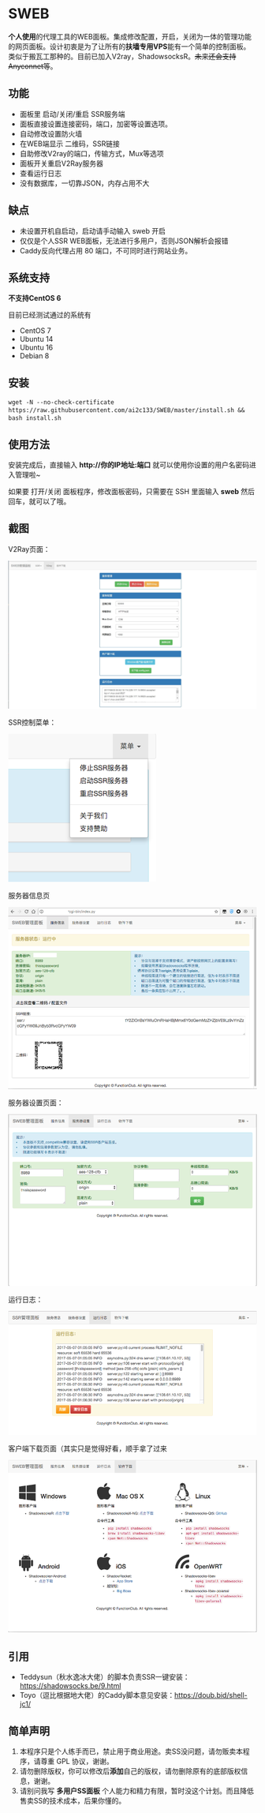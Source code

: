 # SWEB
**个人使用**的代理工具的WEB面板。集成修改配置，开启，关闭为一体的管理功能的网页面板。设计初衷是为了让所有的**扶墙专用VPS**能有一个简单的控制面板。类似于搬瓦工那种的。目前已加入V2ray，ShadowsocksR。~~未来还会支持 Anyconnet等~~。

## 功能

- 面板里 启动/关闭/重启 SSR服务端
- 面板直接设置连接密码，端口，加密等设置选项。
- 自动修改设置防火墙
- 在WEB端显示 二维码，SSR链接
- 自助修改V2ray的端口，传输方式，Mux等选项
- 面板开关重启V2Ray服务器
- 查看运行日志
- 没有数据库，一切靠JSON，内存占用不大

## 缺点

- 未设置开机自启动，启动请手动输入 sweb 开启
- 仅仅是个人SSR WEB面板，无法进行多用户，否则JSON解析会报错
- Caddy反向代理占用 80 端口，不可同时进行网站业务。

## 系统支持

**不支持CentOS 6**

目前已经测试通过的系统有

- CentOS 7
- Ubuntu 14
- Ubuntu 16
- Debian 8

## 安装

```shell
wget -N --no-check-certificate  https://raw.githubusercontent.com/ai2c133/SWEB/master/install.sh && bash install.sh
```

## 使用方法

安装完成后，直接输入 **http://你的IP地址:端口** 就可以使用你设置的用户名密码进入管理啦~ 

如果要 打开/关闭 面板程序，修改面板密码，只需要在 SSH 里面输入 **sweb** 然后回车，就可以了哦。

## 截图

V2Ray页面：

![6](6.jpg)

SSR控制菜单：

![1](1.png)

服务器信息页

![2](2.png)

服务器设置页面：

![3](3.png)

运行日志：

![4](4.png)

客户端下载页面（其实只是觉得好看，顺手拿了过来

![5](5.png)



## 引用

- Teddysun（秋水逸冰大佬）的脚本负责SSR一键安装：https://shadowsocks.be/9.html
- Toyo（逗比根据地大佬）的Caddy脚本意见安装：https://doub.bid/shell-jc1/



## 简单声明

1. 本程序只是个人练手而已，禁止用于商业用途。卖SS没问题，请勿贩卖本程序，请尊重 GPL 协议，谢谢。
2. 请勿删除版权，你可以修改后**添加**自己的版权，请勿删除原有的底部版权信息，谢谢。
3. 请别问我写 **多用户SS面板** 个人能力和精力有限，暂时没这个计划。而且降低售卖SS的技术成本，后果你懂的。

